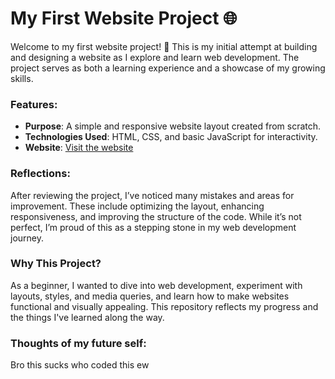 # My First Website Project 🌐

Welcome to my first website project! 🎉 This is my initial attempt at building and designing a website as I explore and learn web development. The project serves as both a learning experience and a showcase of my growing skills.

### Features:
- **Purpose**: A simple and responsive website layout created from scratch.
- **Technologies Used**: HTML, CSS, and basic JavaScript for interactivity.
- **Website**: [Visit the website](https://akademitip.com) 

### Reflections:
After reviewing the project, I’ve noticed many mistakes and areas for improvement. These include optimizing the layout, enhancing responsiveness, and improving the structure of the code. While it’s not perfect, I’m proud of this as a stepping stone in my web development journey.

### Why This Project?
As a beginner, I wanted to dive into web development, experiment with layouts, styles, and media queries, and learn how to make websites functional and visually appealing. This repository reflects my progress and the things I've learned along the way.

### Thoughts of my future self:
Bro this sucks who coded this ew

